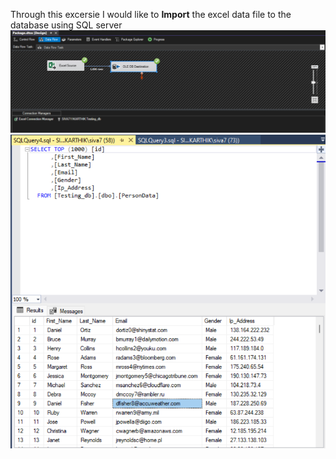 Through this excersie I would like to **Import** the excel data file to the database using SQL server
![image](https://github.com/SivaKarthik711/SQL_Server_Integration_Services/blob/a3be8e8a0ce8eae3c76dba64fa4f57caf1df2463/Excel%20to%20SQL%20server/Screenshot%202024-12-13%20021855.png)
![image](https://github.com/SivaKarthik711/SQL_Server_Integration_Services/blob/a3be8e8a0ce8eae3c76dba64fa4f57caf1df2463/Excel%20to%20SQL%20server/Screenshot%202024-12-13%20021926.png)

